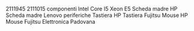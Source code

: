 2111945
2111015
componenti
Intel Core I5
Xeon E5
Scheda madre HP
Scheda madre Lenovo
periferiche
Tastiera HP
Tastiera Fujitsu
Mouse HP
Mouse Fujitsu
Elettronica Padovana
